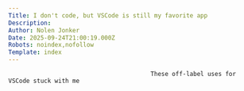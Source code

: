 ```yaml
---
Title: I don't code, but VSCode is still my favorite app
Description: 
Author: Nolen Jonker
Date: 2025-09-24T21:00:19.000Z
Robots: noindex,nofollow
Template: index
---
```


                                            These off-label uses for VSCode stuck with me
                                        
